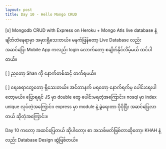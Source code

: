 ```yaml
---
layout: post
title: Day 10 - Hello Mongo CRUD
---
```

[x] Mongodb CRUD with Express on Heroku + Mongo Atls
live database နဲ့ ချိတ်တဲနေရာမှာ အမှားရှိသေးတယ်။ မနက်ဖြန်တော့ Live Database လည်း အဆင်ပြေ၊ Mobile App ကလည်း login လောက်တော့ စချိတ်နိုင်လိမ့်မယ် ထင်ပါတယ်။

[ ] ညတော့ Shan ကို နောက်တစ်ဆင့် တက်ရမယ်။ 

[ ] ရေးစရာတွေတော့ ရှိသေးတယ်။ အင်တာနက် မရတော့ နောက်ရက်မှ ပေါင်းရေးပါတော့မယ်။ ပြောရရင် JS မှာ double တွေ ပေါင်းမရတဲ့အကြောင်း။ nosql မှာ index unique လုပ်တဲ့အကြောင်း၊ express မှာ module နဲ့ ခွဲရေးတာ ပိုပိုပြီး အဆင်ပြေလာတယ် ဆိုတဲ့အကြောင်း။ 

Day 10 ကတော့ အဆင်ပြေတယ် ဆိုပါတော့၊ စာ အသစ်ဖတ်ဖြစ်တာဆိုတော့၊ KHAH နဲ့လည်း Database Design ဆွဲဖြစ်တယ်။